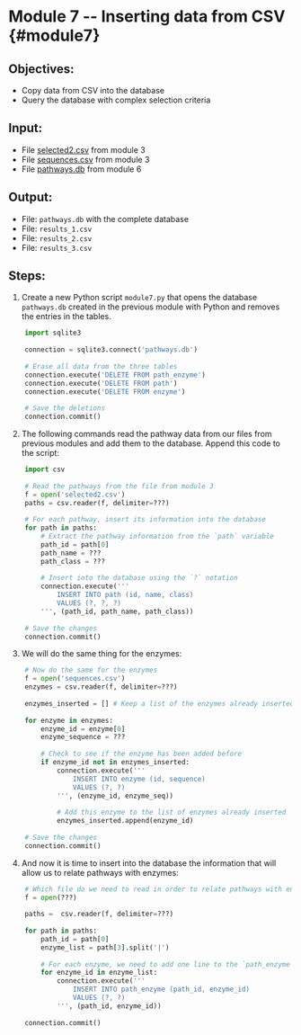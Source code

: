 # Module 7 -- Inserting data from CSV {#module7}

## Objectives:
- Copy data from CSV into the database
- Query the database with complex selection criteria

## Input:
- File [selected2.csv](files/selected2.csv) from module 3
- File [sequences.csv](files/sequences.csv) from module 3
- File [pathways.db](files/pathways.db) from module 6

## Output:
- File: `pathways.db` with the complete database
- File: `results_1.csv`
- File: `results_2.csv`
- File: `results_3.csv`

## Steps:

1. Create a new Python script `module7.py` that opens the database `pathways.db` created in the previous module with Python and removes the entries in the tables.
```python
    import sqlite3
    
    connection = sqlite3.connect('pathways.db')
    
    # Erase all data from the three tables
    connection.execute('DELETE FROM path_enzyme')
    connection.execute('DELETE FROM path')
    connection.execute('DELETE FROM enzyme')
    
    # Save the deletions
    connection.commit()
```

2. The following commands read the pathway data from our files from previous modules and add them to the database.
Append this code to the script:
```python
    import csv
    
    # Read the pathways from the file from module 3
    f = open('selected2.csv')
    paths = csv.reader(f, delimiter=???)
    
    # For each pathway, insert its information into the database
    for path in paths:
        # Extract the pathway information from the `path` variable
        path_id = path[0]
        path_name = ???
        path_class = ???
        
        # Insert into the database using the `?` notation
        connection.execute('''
            INSERT INTO path (id, name, class)
            VALUES (?, ?, ?)
        ''', (path_id, path_name, path_class))
        
    # Save the changes
    connection.commit()
```

3. We will do the same thing for the enzymes:
```python
    # Now do the same for the enzymes
    f = open('sequences.csv')
    enzymes = csv.reader(f, delimiter=???)
    
    enzymes_inserted = [] # Keep a list of the enzymes already inserted
    
    for enzyme in enzymes:
        enzyme_id = enzyme[0]
        enzyme_sequence = ???
        
        # Check to see if the enzyme has been added before
        if enzyme_id not in enzymes_inserted:
            connection.execute('''
                INSERT INTO enzyme (id, sequence)
                VALUES (?, ?)
            ''', (enzyme_id, enzyme_seq))
            
            # Add this enzyme to the list of enzymes already inserted
            enzymes_inserted.append(enzyme_id)
    
    # Save the changes
    connection.commit()
```

4. And now it is time to insert into the database the information that will allow us to relate pathways with enzymes:
```python
    # Which file do we need to read in order to relate pathways with enzymes?
    f = open(???)
    
    paths =  csv.reader(f, delimiter=???)
    
    for path in paths:
        path_id = path[0]
        enzyme_list = path[3].split('|')
        
        # For each enzyme, we need to add one line to the `path_enzyme` table
        for enzyme_id in enzyme_list:
            connection.execute('''
                INSERT INTO path_enzyme (path_id, enzyme_id)
                VALUES (?, ?)
            ''', (path_id, enzyme_id))
    
    connection.commit()
```
